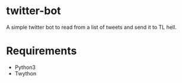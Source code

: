 # twitter-bot
A simple twitter bot to read from a list of tweets and send it to TL hell. 

# Requirements
 * Python3 
 * Twython
